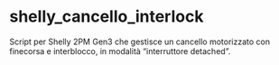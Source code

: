 # shelly_cancello_interlock
Script per Shelly 2PM Gen3 che gestisce un cancello motorizzato con finecorsa e interblocco, in modalità “interruttore detached”.
